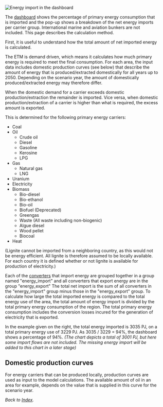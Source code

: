 ![Energy import in the dashboard](Screen_Shot_2011-08-08_at_11.58.32_AM.png "Energy import in the dashboard")

The [dashboard](dashboard "wikilink") shows the percentage of primary energy consumption that is imported and the pop-up shows a breakdown of the net energy imports per carrier group. International marine and aviation bunkers are not included. This page describes the calculation method.

First, it is useful to understand how the total amount of net imported energy is calculated.

The ETM is demand driven, which means it calculates how much primary energy is required to meet the final consumption. For each area, the input data includes domestic production curves (see below) that describe the amount of energy that is produced/extracted domestically for all years up to 2050. Depending on the scenario year, the amount of domestically produced/extracted energy may therefore differ.

When the domestic demand for a carrier exceeds domestic production/extraction the remainder is imported. Vice versa, when domestic production/extraction of a carrier is higher than what is required, the excess amount is exported.

This is determined for the following primary energy carriers:

-   Coal
-   Oil
    -   Crude oil
    -   Diesel
    -   Gasoline
    -   Kerosine
    -   LPG
-   Gas
    -   Natural gas
    -   LNG
-   Uranium
-   Electricity
-   Biomass
    -   Bio-diesel
    -   Bio-ethanol
    -   Bio-oil
    -   Biofuel (Deprecated)
    -   Greengas
    -   Waste (All waste including non-biogenic)
    -   Algue diesel
    -   Wood pellet
    -   Biocoal
-   Heat

(Lignite cannot be imported from a neighboring country, as this would not be energy efficient. All lignite is therefore assumed to be locally available. For each country it is defined whether or not lignite is available for production of electricity.)

Each of the [converters](converter "wikilink") that import energy are grouped together in a group named "energy\_import" and all converters that export energy are in the group "energy\_export" The total net import is the sum of all converters in the "energy\_import" group minus those in the "energy\_export" group. To calculate how large the total imported energy is compared to the total energy use of the area, the total amount of energy import is divided by the total primary energy consumption of the region. The total primary energy consumption includes the conversion losses incured for the generation of electricity that is exported.

In the example given on the right, the total energy imported is 3035 PJ, on a total primary energy use of 3229 PJ. As 3035 / 3229 = 94%, the dashboard shows a percentage of 94%. *(The chart depicts a total of 3001 PJ, but here some import flows are not included. The missing energy import will be added to this chart in a later stage)*

Domestic production curves
--------------------------

For energy carriers that can be produced locally, production curves are used as input to the model calculations. The available amount of oil in an area for example, depends on the value that is supplied in this curve for the scenario year.

*Back to [Index](Index "wikilink").*
